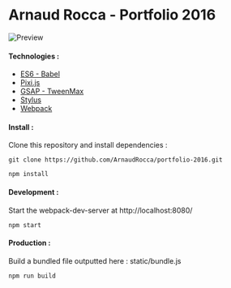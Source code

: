 # Arnaud Rocca - Portfolio 2016

![Preview](http://lab.arnaudrocca.fr/previews/portfolio-2016.png)

#### Technologies :

* [ES6 - Babel](https://github.com/babel/babel)
* [Pixi.js](https://github.com/mrdoob/three.js)
* [GSAP - TweenMax](http://greensock.com/tweenmax)
* [Stylus](https://github.com/stylus/stylus)
* [Webpack](https://github.com/webpack/webpack)

#### Install :

Clone this repository and install dependencies :
```shell
git clone https://github.com/ArnaudRocca/portfolio-2016.git
```
```shell
npm install
```

#### Development :

Start the webpack-dev-server at http://localhost:8080/
```shell
npm start
```

#### Production :

Build a bundled file outputted here : static/bundle.js
```shell
npm run build
```
